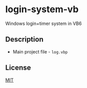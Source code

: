 # login-system-vb
Windows login+timer system in VB6

## Description
* Main project file - `log.vbp`

## License
[MIT](https://github.com/poyea/login-system-vb/blob/master/LICENSE)
